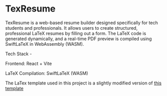 # TexResume
TexResume is a web-based resume builder designed specifically for tech students and professionals. It allows users to create structured, professional LaTeX resumes by filling out a form. The LaTeX code is generated dynamically, and a real-time PDF preview is compiled using SwiftLaTeX in WebAssembly (WASM).

Tech Stack - 

Frontend: React + Vite

LaTeX Compilation: SwiftLaTeX (WASM)

The LaTex template used in this project is a slightly modified version of [this template](https://www.overleaf.com/latex/templates/jakes-resume-anonymous/cstpnrbkhndn)